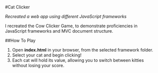 #Cat Clicker

_Recreated a web app using different JavaScript frameworks_

I recreated the Cow Clicker Game, to demonstrate proficiencies in JavaScript frameworks and MVC document structure.


##How To Play
1. Open **index.html** in your browser, from the selected framework folder.
2. Select your cat and begin clicking!
3. Each cat will hold its value, allowing you to switch between kitties without losing your score.